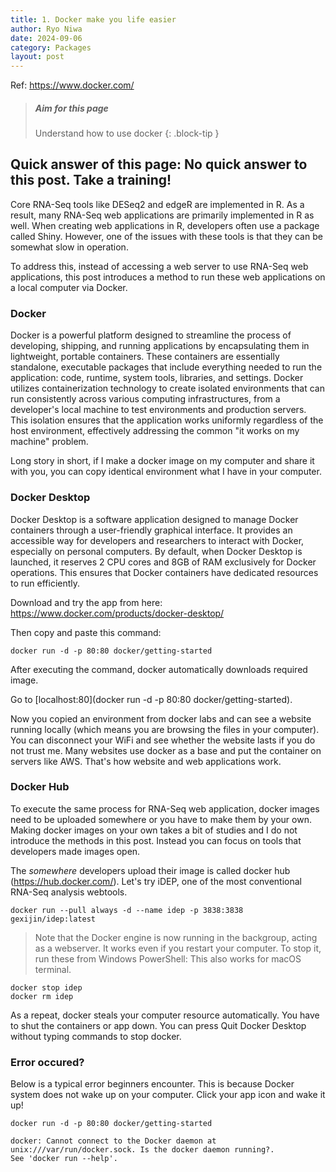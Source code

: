 ```yaml
---
title: 1. Docker make you life easier
author: Ryo Niwa
date: 2024-09-06
category: Packages
layout: post
---
```


Ref: https://www.docker.com/

> ##### Aim for this page
> Understand how to use docker
{: .block-tip }

## Quick answer of this page: No quick answer to this post. Take a training!

Core RNA-Seq tools like DESeq2 and edgeR are implemented in R. As a result, many RNA-Seq web applications are primarily implemented in R as well. When creating web applications in R, developers often use a package called Shiny. However, one of the issues with these tools is that they can be somewhat slow in operation.

To address this, instead of accessing a web server to use RNA-Seq web applications, this post introduces a method to run these web applications on a local computer via Docker.

### Docker

Docker is a powerful platform designed to streamline the process of developing, shipping, and running applications by encapsulating them in lightweight, portable containers. These containers are essentially standalone, executable packages that include everything needed to run the application: code, runtime, system tools, libraries, and settings. Docker utilizes containerization technology to create isolated environments that can run consistently across various computing infrastructures, from a developer's local machine to test environments and production servers. This isolation ensures that the application works uniformly regardless of the host environment, effectively addressing the common "it works on my machine" problem.

Long story in short, if I make a docker image on my computer and share it with you, you can copy identical environment what I have in your computer. 

### Docker Desktop

Docker Desktop is a software application designed to manage Docker containers through a user-friendly graphical interface. It provides an accessible way for developers and researchers to interact with Docker, especially on personal computers. By default, when Docker Desktop is launched, it reserves 2 CPU cores and 8GB of RAM exclusively for Docker operations. This ensures that Docker containers have dedicated resources to run efficiently. 

Download and try the app from here:
https://www.docker.com/products/docker-desktop/

Then copy and paste this command:

```bash=
docker run -d -p 80:80 docker/getting-started
```

After executing the command, docker automatically downloads required image.

Go to [localhost:80](docker run -d -p 80:80 docker/getting-started).

Now you copied an environment from docker labs and can see a website running locally (which means you are browsing the files in your computer). You can disconnect your WiFi and see whether the website lasts if you do not trust me. Many websites use docker as a base and put the container on servers like AWS. That's how website and web applications work. 

### Docker Hub

To execute the same process for RNA-Seq web application, docker images need to be uploaded somewhere or you have to make them by your own. Making docker images on your own takes a bit of studies and I do not introduce the methods in this post. Instead you can focus on tools that developers made images open. 

The *somewhere* developers upload their image is called docker hub (https://hub.docker.com/). Let's try iDEP, one of the most conventional RNA-Seq analysis webtools. 

```bash=
docker run --pull always -d --name idep -p 3838:3838 gexijin/idep:latest 
```

> Note that the Docker engine is now running in the backgroup, acting as a webserver. It works even if you restart your computer. To stop it, run these from Windows PowerShell:
This also works for macOS terminal.

```bash=
docker stop idep 
docker rm idep
```

As a repeat, docker steals your computer resource automatically. You have to shut the containers or app down. You can press Quit Docker Desktop without typing commands to stop docker. 

### Error occured?

Below is a typical error beginners encounter. This is because Docker system does not wake up on your computer. Click your app icon and wake it up!

```bash=
docker run -d -p 80:80 docker/getting-started

docker: Cannot connect to the Docker daemon at unix:///var/run/docker.sock. Is the docker daemon running?.
See 'docker run --help'.
```